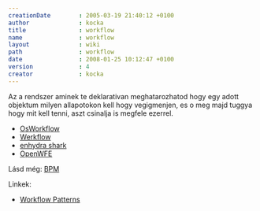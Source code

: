 ```yaml
---
creationDate        : 2005-03-19 21:40:12 +0100 
author              : kocka 
title               : workflow 
name                : workflow 
layout              : wiki 
path                : workflow 
date                : 2008-01-25 10:12:47 +0100 
version             : 4 
creator             : kocka 
---
```

Az a rendszer aminek te deklarativan meghatarozhatod hogy egy adott objektum milyen allapotokon kell hogy vegigmenjen, es o meg majd tuggya hogy mit kell tenni, aszt csinalja is megfele ezerrel.

*   [OsWorkflow](Missing.html)
*   [Werkflow](Missing.html)
*   [enhydra shark](Missing.html)
*   [OpenWFE](Missing.html)

Lásd még: [BPM](Missing.html)

Linkek:

*   [Workflow Patterns](http://is.tm.tue.nl/research/patterns/)
